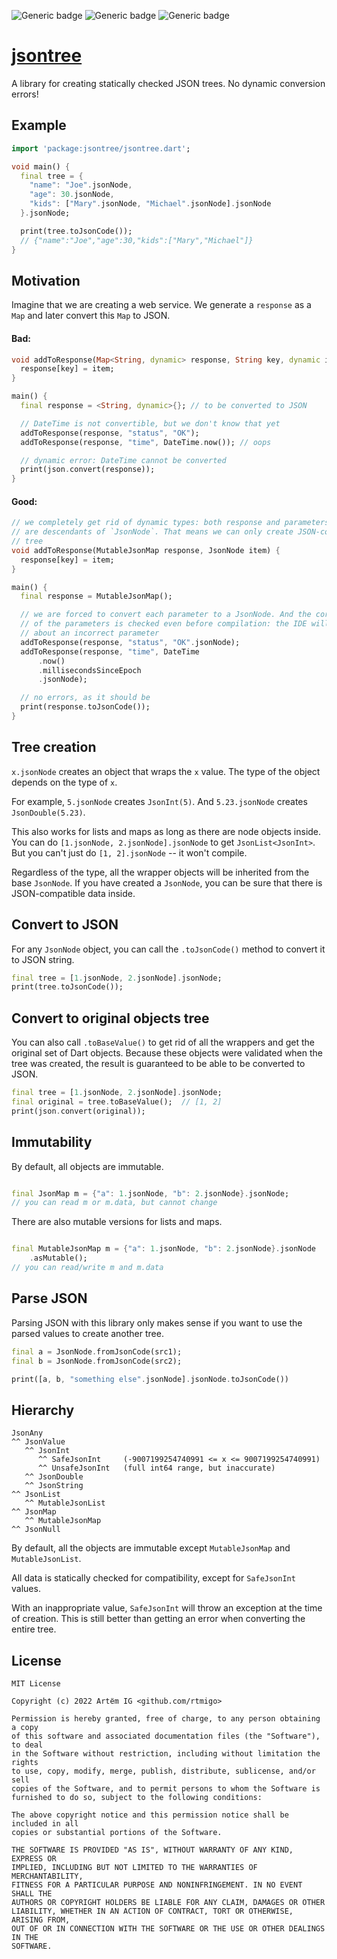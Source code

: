 ![Generic badge](https://img.shields.io/badge/status-WIP-red.svg)
![Generic badge](https://img.shields.io/badge/dart-2.17+-blue.svg)
![Generic badge](https://img.shields.io/badge/platform-VM_|_JS-blue.svg)

# [jsontree](https://github.com/rtmigo/jsontree_dart)

A library for creating statically checked JSON trees. No dynamic conversion
errors!

## Example

```dart
import 'package:jsontree/jsontree.dart';

void main() {
  final tree = {
    "name": "Joe".jsonNode,
    "age": 30.jsonNode,
    "kids": ["Mary".jsonNode, "Michael".jsonNode].jsonNode
  }.jsonNode;

  print(tree.toJsonCode());
  // {"name":"Joe","age":30,"kids":["Mary","Michael"]}
}
```

## Motivation

Imagine that we are creating a web service. We generate a `response` as a `Map`
and later convert this `Map` to JSON.

#### Bad:

```dart
void addToResponse(Map<String, dynamic> response, String key, dynamic item) {
  response[key] = item;
}

main() {
  final response = <String, dynamic>{}; // to be converted to JSON

  // DateTime is not convertible, but we don't know that yet
  addToResponse(response, "status", "OK");
  addToResponse(response, "time", DateTime.now()); // oops

  // dynamic error: DateTime cannot be converted
  print(json.convert(response));
}
```

#### Good:

```dart
// we completely get rid of dynamic types: both response and parameters 
// are descendants of `JsonNode`. That means we can only create JSON-compatible
// tree
void addToResponse(MutableJsonMap response, JsonNode item) {
  response[key] = item;
}

main() {
  final response = MutableJsonMap();

  // we are forced to convert each parameter to a JsonNode. And the correctness 
  // of the parameters is checked even before compilation: the IDE will warn you 
  // about an incorrect parameter
  addToResponse(response, "status", "OK".jsonNode);
  addToResponse(response, "time", DateTime
      .now()
      .millisecondsSinceEpoch
      .jsonNode);

  // no errors, as it should be
  print(response.toJsonCode());
}
```

## Tree creation

```x.jsonNode``` creates an object that wraps the `x` value. The type of the
object depends on the type of `x`.

For example, `5.jsonNode` creates `JsonInt(5)`. And `5.23.jsonNode`
creates `JsonDouble(5.23)`.

This also works for lists and maps as long as there are node objects inside. You
can do `[1.jsonNode, 2.jsonNode].jsonNode` to get `JsonList<JsonInt>`. But you
can't just do `[1, 2].jsonNode` -- it won't compile.

Regardless of the type, all the wrapper objects will be inherited from the
base `JsonNode`. If you have created a `JsonNode`, you can be sure that there is
JSON-compatible data inside.

## Convert to JSON

For any `JsonNode` object, you can call the `.toJsonCode()` method to convert it
to JSON string.

``` dart
final tree = [1.jsonNode, 2.jsonNode].jsonNode;
print(tree.toJsonCode());
```

## Convert to original objects tree

You can also call `.toBaseValue()` to get rid of all the wrappers and get the
original set of Dart objects. Because these objects were validated when the tree
was created, the result is guaranteed to be able to be converted to JSON.

``` dart
final tree = [1.jsonNode, 2.jsonNode].jsonNode;
final original = tree.toBaseValue();  // [1, 2]
print(json.convert(original));
```

## Immutability

By default, all objects are immutable.

```dart

final JsonMap m = {"a": 1.jsonNode, "b": 2.jsonNode}.jsonNode;
// you can read m or m.data, but cannot change 
```

There are also mutable versions for lists and maps.

```dart

final MutableJsonMap m = {"a": 1.jsonNode, "b": 2.jsonNode}.jsonNode
    .asMutable();
// you can read/write m and m.data 
```

## Parse JSON

Parsing JSON with this library only makes sense if you want to use the parsed
values to create another tree.

``` dart
final a = JsonNode.fromJsonCode(src1);
final b = JsonNode.fromJsonCode(src2);

print([a, b, "something else".jsonNode].jsonNode.toJsonCode())
```

## Hierarchy

```
JsonAny
^^ JsonValue
   ^^ JsonInt
      ^^ SafeJsonInt     (-9007199254740991 <= x <= 9007199254740991)
      ^^ UnsafeJsonInt   (full int64 range, but inaccurate) 
   ^^ JsonDouble
   ^^ JsonString
^^ JsonList
   ^^ MutableJsonList
^^ JsonMap
   ^^ MutableJsonMap
^^ JsonNull
```

By default, all the objects are immutable except `MutableJsonMap`
and `MutableJsonList`.

All data is statically checked for compatibility, except for `SafeJsonInt`
values.

With an inappropriate value, `SafeJsonInt` will throw an exception at the time
of creation. This is still better than getting an error when converting the
entire tree.

## License

```text
MIT License

Copyright (c) 2022 Artёm IG <github.com/rtmigo>

Permission is hereby granted, free of charge, to any person obtaining a copy
of this software and associated documentation files (the "Software"), to deal
in the Software without restriction, including without limitation the rights
to use, copy, modify, merge, publish, distribute, sublicense, and/or sell
copies of the Software, and to permit persons to whom the Software is
furnished to do so, subject to the following conditions:

The above copyright notice and this permission notice shall be included in all
copies or substantial portions of the Software.

THE SOFTWARE IS PROVIDED "AS IS", WITHOUT WARRANTY OF ANY KIND, EXPRESS OR
IMPLIED, INCLUDING BUT NOT LIMITED TO THE WARRANTIES OF MERCHANTABILITY,
FITNESS FOR A PARTICULAR PURPOSE AND NONINFRINGEMENT. IN NO EVENT SHALL THE
AUTHORS OR COPYRIGHT HOLDERS BE LIABLE FOR ANY CLAIM, DAMAGES OR OTHER
LIABILITY, WHETHER IN AN ACTION OF CONTRACT, TORT OR OTHERWISE, ARISING FROM,
OUT OF OR IN CONNECTION WITH THE SOFTWARE OR THE USE OR OTHER DEALINGS IN THE
SOFTWARE.
```